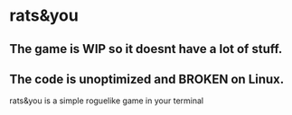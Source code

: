 # rats&you
## The game is WIP so it doesnt have a lot of stuff.
## The code is unoptimized and BROKEN on Linux.
rats&you is a simple roguelike game in your terminal
